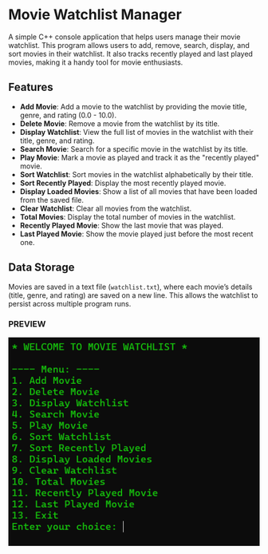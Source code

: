 # Movie Watchlist Manager

A simple C++ console application that helps users manage their movie watchlist. This program allows users to add, remove, search, display, and sort movies in their watchlist. It also tracks recently played and last played movies, making it a handy tool for movie enthusiasts.

## Features
- **Add Movie**: Add a movie to the watchlist by providing the movie title, genre, and rating (0.0 - 10.0).
- **Delete Movie**: Remove a movie from the watchlist by its title.
- **Display Watchlist**: View the full list of movies in the watchlist with their title, genre, and rating.
- **Search Movie**: Search for a specific movie in the watchlist by its title.
- **Play Movie**: Mark a movie as played and track it as the "recently played" movie.
- **Sort Watchlist**: Sort movies in the watchlist alphabetically by their title.
- **Sort Recently Played**: Display the most recently played movie.
- **Display Loaded Movies**: Show a list of all movies that have been loaded from the saved file.
- **Clear Watchlist**: Clear all movies from the watchlist.
- **Total Movies**: Display the total number of movies in the watchlist.
- **Recently Played Movie**: Show the last movie that was played.
- **Last Played Movie**: Show the movie played just before the most recent one.

## Data Storage
Movies are saved in a text file (`watchlist.txt`), where each movie’s details (title, genre, and rating) are saved on a new line. This allows the watchlist to persist across multiple program runs.

### PREVIEW

![](sample.png)
